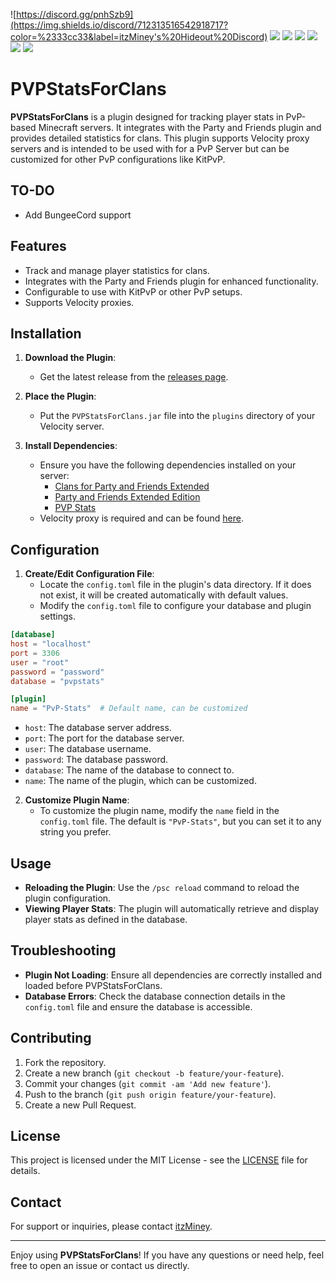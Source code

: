 ![https://discord.gg/pnhSzb9](https://img.shields.io/discord/712313516542918717?color=%2333cc33&label=itzMiney's%20Hideout%20Discord)
![](https://img.shields.io/github/contributors/itzMiney/PVPStatsForClans)
![](https://img.shields.io/github/issues-pr/itzMiney/PVPStatsForClans)
![](https://img.shields.io/github/issues-pr-closed/itzMiney/PVPStatsForClans)
![](https://img.shields.io/github/forks/itzMiney/PVPStatsForClans?label=Forks)
![](https://img.shields.io/github/commit-activity/m/itzMiney/PVPStatsForClans)
![](https://img.shields.io/github/stars/itzMiney/PVPStatsForClans?label=Stars)

# PVPStatsForClans

**PVPStatsForClans** is a plugin designed for tracking player stats in PvP-based Minecraft servers. It integrates with the Party and Friends plugin and provides detailed statistics for clans. This plugin supports Velocity proxy servers and is intended to be used with for a PvP Server but can be customized for other PvP configurations like KitPvP.


## TO-DO
- Add BungeeCord support

## Features

- Track and manage player statistics for clans.
- Integrates with the Party and Friends plugin for enhanced functionality.
- Configurable to use with KitPvP or other PvP setups.
- Supports Velocity proxies.

## Installation

1. **Download the Plugin**:
   - Get the latest release from the [releases page](https://github.com/itzMiney/PVPStatsForClans/releases).

2. **Place the Plugin**:
   - Put the `PVPStatsForClans.jar` file into the `plugins` directory of your Velocity server.

3. **Install Dependencies**:
   - Ensure you have the following dependencies installed on your server:
     - [Clans for Party and Friends Extended](https://www.spigotmc.org/resources/clans-for-party-and-friends-extended.13890/)
     - [Party and Friends Extended Edition](https://www.spigotmc.org/resources/party-and-friends-extended-edition-for-bungeecord-velocity-supports-1-7-1-21-x.10123/)
     - [PVP Stats](https://www.spigotmc.org/resources/pvp-stats.59124/)
   - Velocity proxy is required and can be found [here](https://papermc.io/software/velocity).
   
## Configuration

1. **Create/Edit Configuration File**:
   - Locate the `config.toml` file in the plugin's data directory. If it does not exist, it will be created automatically with default values.
   - Modify the `config.toml` file to configure your database and plugin settings.

```toml
[database]
host = "localhost"
port = 3306
user = "root"
password = "password"
database = "pvpstats"

[plugin]
name = "PvP-Stats"  # Default name, can be customized
```

- `host`: The database server address.
- `port`: The port for the database server.
- `user`: The database username.
- `password`: The database password.
- `database`: The name of the database to connect to.
- `name`: The name of the plugin, which can be customized.

2. **Customize Plugin Name**:
   - To customize the plugin name, modify the `name` field in the `config.toml` file. The default is `"PvP-Stats"`, but you can set it to any string you prefer.

## Usage

- **Reloading the Plugin**: Use the `/psc reload` command to reload the plugin configuration.
- **Viewing Player Stats**: The plugin will automatically retrieve and display player stats as defined in the database.

## Troubleshooting

- **Plugin Not Loading**: Ensure all dependencies are correctly installed and loaded before PVPStatsForClans.
- **Database Errors**: Check the database connection details in the `config.toml` file and ensure the database is accessible.

## Contributing

1. Fork the repository.
2. Create a new branch (`git checkout -b feature/your-feature`).
3. Commit your changes (`git commit -am 'Add new feature'`).
4. Push to the branch (`git push origin feature/your-feature`).
5. Create a new Pull Request.

## License

This project is licensed under the MIT License - see the [LICENSE](LICENSE) file for details.

## Contact

For support or inquiries, please contact [itzMiney](mailto:itzminey@proton.me).

---

Enjoy using **PVPStatsForClans**! If you have any questions or need help, feel free to open an issue or contact us directly.

